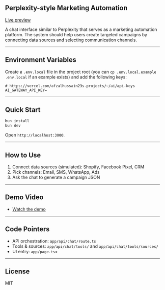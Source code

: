 ## Perplexity-style Marketing Automation
[Live preview](https://ai-fullstack-challenge.vercel.app/)

A chat interface similar to Perplexity that serves as a marketing automation platform. The system should help users create targeted campaigns by connecting data sources and selecting communication channels.

---

## Environment Variables
Create a `.env.local` file in the project root (you can `cp .env.local.example .env.local` if an example exists) and add the following keys:

```env
# https://vercel.com/afzalhussain23s-projects/~/ai/api-keys
AI_GATEWAY_API_KEY=
```

---

## Quick Start
```bash
bun install
bun dev
```
Open `http://localhost:3000`.

---

## How to Use
1) Connect data sources (simulated): Shopify, Facebook Pixel, CRM
2) Pick channels: Email, SMS, WhatsApp, Ads
3) Ask the chat to generate a campaign JSON

---

## Demo Video
- [Watch the demo](https://drive.google.com/file/d/1bQVEWK3yyV4Oybvv6jHQvZcVvz-6ifX_/view?usp=sharing)

---

## Code Pointers
- API orchestration: `app/api/chat/route.ts`
- Tools & sources: `app/api/chat/tools/` and `app/api/chat/tools/sources/`
- UI entry: `app/page.tsx`

---

## License
MIT
